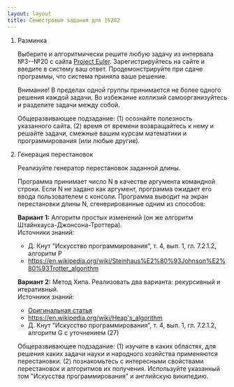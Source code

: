 ```yaml
---
layout: layout
title: Семестровые задания для 15202
---
```


1. Разминка
  
   Выберите и алгоритмически решите любую задачу из интервала №3--№20 с сайта [Project Euler](http://projecteuler.net). 
   Зарегистрируйтесь на сайте и введите в систему ваш ответ. Продемонстрируйте при сдаче программы, что система приняла ваше решение.
 
   Внимание! В пределах одной группы принимается не более одного решения каждой задачи. Во избежание коллизий самоорганизуйтесь и разделите задачи между собой. 

   Общеразвивающее подзадание: (1) осознайте полезность указанного сайта. (2) время от времени возвращайтесь к нему и решайте задачи, смежные вашим курсам математики и программирования (или любые другие).

2. Генерация перестановок

   Реализуйте генератор перестановок заданной длины.

   Программа принимает число N в качестве аргумента командной строки. Если N не задано как аргумент, программа ожидает его ввода пользователем с консоли. Программа выводит на экран перестановки длины N, сгенерированные одним из способов:

   **Вариант 1:** Алгоритм простых изменений (он же алгоритм Штайнхауса-Джонсона-Троттера).  
   Источники знаний:
     * Д. Кнут "Искусство программирования", т. 4, вып. 1, гл. 7.2.1.2, алгоритм P
     * https://en.wikipedia.org/wiki/Steinhaus%E2%80%93Johnson%E2%80%93Trotter_algorithm

   **Вариант 2:** Метод Хипа. Реализовать два варианта: рекурсивный и итеративный.  
   Источники знаний:
     * [Оригинальная статья](http://comjnl.oxfordjournals.org/content/6/3/293.full.pdf)
     * https://en.wikipedia.org/wiki/Heap's_algorithm
     * Д. Кнут "Искусство программирования", т. 4, вып. 1, гл. 7.2.1.2, алгоритм G с уточнением (27)

   Общеразвивающее подзадание: (1) изучите в каких областях, для решения каких задачи науки и народного хозяйства применяются перестановки. (2) познакомьтесь с интересными свойствами перестановок и алгоритмов их получения. Используйте указанный том "Искусства программирования" и английскую википедию.
